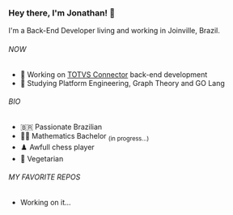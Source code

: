 ### Hey there, I'm Jonathan! :wave:

I'm a Back-End Developer living and working in Joinville, Brazil.

###### NOW
* :briefcase: Working on [TOTVS Connector](https://produtos.totvs.com/ficha-tecnica/tudo-sobre-o-totvs-conector/) back-end development
* :blue_book: Studying Platform Engineering, Graph Theory and GO Lang

###### BIO
* :brazil: Passionate Brazilian
* :student: Mathematics Bachelor <sub>(in progress...)</sub>
* :chess_pawn: Awfull chess player
* :broccoli: Vegetarian

###### MY FAVORITE REPOS
* Working on it...
